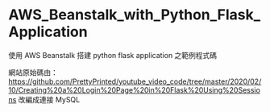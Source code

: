 # AWS_Beanstalk_with_Python_Flask_Application
使用 AWS Beanstalk 搭建 python flask application 之範例程式碼

網站原始碼由：<https://github.com/PrettyPrinted/youtube_video_code/tree/master/2020/02/10/Creating%20a%20Login%20Page%20in%20Flask%20Using%20Sessions>
改編成連接 MySQL
